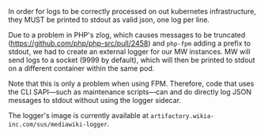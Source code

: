 In order for logs to be correctly processed on out kubernetes infrastructure, they MUST be printed to stdout as valid json, one log per line.

Due to a problem in PHP's zlog, which causes messages to be truncated (https://github.com/php/php-src/pull/2458) and `php-fpm` adding a prefix to stdout, we had to create an external logger for our MW instances.
MW will send logs to a socket (9999 by default), which will then be printed to stdout on a different container within the same pod.

Note that this is only a problem when using FPM. Therefore, code that uses the CLI SAPI—such as maintenance scripts—can and do directly log JSON messages to stdout without using the logger sidecar.

The logger's image is currently available at `artifactory.wikia-inc.com/sus/mediawiki-logger`.
